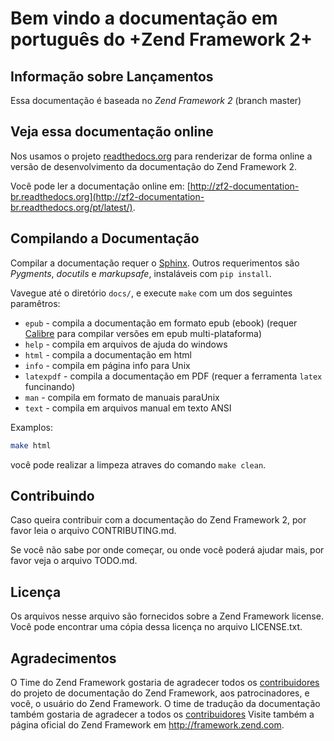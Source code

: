 # Bem vindo a documentação em português do +Zend Framework 2+

## Informação sobre Lançamentos

Essa documentação é baseada no *Zend Framework 2* (branch master)

## Veja essa documentação online

Nos usamos o projeto [readthedocs.org](http://readthedocs.org/) 
para renderizar de forma online a versão de desenvolvimento da 
documentação do Zend Framework 2.

Você pode ler a documentação online em: 
[http://zf2-documentation-br.readthedocs.org](http://zf2-documentation-br.readthedocs.org/pt/latest/).

## Compilando a Documentação

Compilar a documentação requer o [Sphinx](http://sphinx-doc.org/). Outros requerimentos
são _Pygments_, _docutils_ e _markupsafe_, instaláveis com `pip install`.

Vavegue até o diretório `docs/`, e execute `make` com um dos seguintes paramêtros:

- `epub` - compila a documentação em formato epub (ebook) (requer
  [Calibre](http://calibre-ebook.com/) para compilar versões em epub multi-plataforma)
- `help` - compila em arquivos de ajuda do windows
- `html` - compila a documentação em html
- `info` - compila em página info para Unix
- `latexpdf` - compila a documentação em PDF (requer a ferramenta `latex` funcinando)
- `man` - compila em formato de manuais paraUnix
- `text` - compila em arquivos manual em texto ANSI

Examplos:

```sh
make html
```

você pode realizar a limpeza atraves do comando `make clean`.

## Contribuindo

Caso queira contribuir com a documentação do Zend Framework 2, por favor leia o arquivo
CONTRIBUTING.md.

Se você não sabe por onde começar, ou onde você poderá ajudar mais, por favor veja o
arquivo TODO.md.

## Licença

Os arquivos nesse arquivo são fornecidos sobre a Zend Framework license.
Você pode encontrar uma cópia dessa licença no arquivo LICENSE.txt.

## Agradecimentos

O Time do Zend Framework gostaria de agradecer todos os [contribuidores](https://github.com/zendframework/zf2-documentation/contributors) do 
projeto de documentação do Zend Framework, aos patrocinadores, e você, o usuário do Zend Framework.
O time de tradução da documentação também gostaria de agradecer a todos os [contribuidores](https://github.com/PHPSP/zf2-documentation-br/graphs/contributors)
Visite também a página oficial do Zend Framework em http://framework.zend.com.
